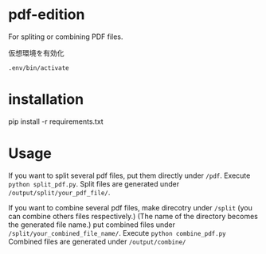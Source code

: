 # pdf-edition
For spliting or combining PDF files.


仮想環境を有効化
```source
.env/bin/activate
```

# installation
pip install -r requirements.txt


# Usage
If you want to split several pdf files, put them directly under `/pdf`.
Execute `python split_pdf.py`.
Split files are generated under `/output/split/your_pdf_file/`.


If you want to combine several pdf files, make direcotry under `/split` (you can combine others files respectively.)
(The name of the directory becomes the generated file name.)
put combined files under `/split/your_combined_file_name/`.
Execute `python combine_pdf.py`
Combined files are generated under `/output/combine/`
